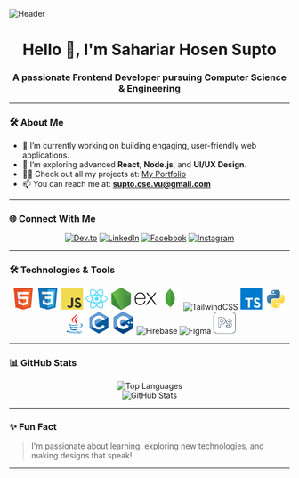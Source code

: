 ![Header](https://media.licdn.com/dms/image/v2/D5616AQHJX64zMFx9Ag/profile-displaybackgroundimage-shrink_350_1400/profile-displaybackgroundimage-shrink_350_1400/0/1703775809600?e=1741824000&v=beta&t=khFDuEYyKX2IwOH18JYpALexBt6IWnvHuohQAhQ0RGM)

<h1 align="center">Hello 👋, I'm Sahariar Hosen Supto</h1>
<h3 align="center">A passionate Frontend Developer pursuing Computer Science & Engineering</h3>

---

### 🛠 About Me

- 🔭 I’m currently working on building engaging, user-friendly web applications.
- 🌱 I’m exploring advanced **React**, **Node.js**, and **UI/UX Design**.
- 👨‍💻 Check out all my projects at: [My Portfolio](https://dev-sahariarsupto.vercel.app)
- 📫 You can reach me at: **supto.cse.vu@gmail.com**

---

### 🌐 Connect With Me
<p align="center">
  <a href="https://dev.to/dev-sahariarsupto.vercel.app" target="_blank"><img src="https://img.shields.io/badge/Dev.to-0A0A0A?style=for-the-badge&logo=dev.to&logoColor=white" alt="Dev.to"></a>
  <a href="https://linkedin.com/in/sahariar-hosen-supto-631570181/" target="_blank"><img src="https://img.shields.io/badge/LinkedIn-0077B5?style=for-the-badge&logo=linkedin&logoColor=white" alt="LinkedIn"></a>
  <a href="https://facebook.com/supto622" target="_blank"><img src="https://img.shields.io/badge/Facebook-1877F2?style=for-the-badge&logo=facebook&logoColor=white" alt="Facebook"></a>
  <a href="https://instagram.com/supto_meowbee/" target="_blank"><img src="https://img.shields.io/badge/Instagram-E4405F?style=for-the-badge&logo=instagram&logoColor=white" alt="Instagram"></a>
</p>

---

### 🛠 Technologies & Tools
<p align="center">
  <img src="https://raw.githubusercontent.com/devicons/devicon/master/icons/html5/html5-original.svg" alt="HTML5" width="40" height="40"/>
  <img src="https://raw.githubusercontent.com/devicons/devicon/master/icons/css3/css3-original.svg" alt="CSS3" width="40" height="40"/>
  <img src="https://raw.githubusercontent.com/devicons/devicon/master/icons/javascript/javascript-original.svg" alt="JavaScript" width="40" height="40"/>
  <img src="https://raw.githubusercontent.com/devicons/devicon/master/icons/react/react-original.svg" alt="React" width="40" height="40"/>
  <img src="https://raw.githubusercontent.com/devicons/devicon/master/icons/nodejs/nodejs-original.svg" alt="Node.js" width="40" height="40"/>
  <img src="https://raw.githubusercontent.com/devicons/devicon/master/icons/express/express-original.svg" alt="Express.js" width="40" height="40"/>
  <img src="https://raw.githubusercontent.com/devicons/devicon/master/icons/mongodb/mongodb-original.svg" alt="MongoDB" width="40" height="40"/>
  <img src="https://www.vectorlogo.zone/logos/tailwindcss/tailwindcss-icon.svg" alt="TailwindCSS" width="40" height="40"/>
  <img src="https://raw.githubusercontent.com/devicons/devicon/master/icons/typescript/typescript-original.svg" alt="TypeScript" width="40" height="40"/>
  <img src="https://raw.githubusercontent.com/devicons/devicon/master/icons/python/python-original.svg" alt="Python" width="40" height="40"/>
  <img src="https://raw.githubusercontent.com/devicons/devicon/master/icons/java/java-original.svg" alt="Java" width="40" height="40"/>
  <img src="https://raw.githubusercontent.com/devicons/devicon/master/icons/c/c-original.svg" alt="C" width="40" height="40"/>
  <img src="https://raw.githubusercontent.com/devicons/devicon/master/icons/cplusplus/cplusplus-original.svg" alt="C++" width="40" height="40"/>
  <img src="https://www.vectorlogo.zone/logos/firebase/firebase-icon.svg" alt="Firebase" width="40" height="40"/>
  <img src="https://www.vectorlogo.zone/logos/figma/figma-icon.svg" alt="Figma" width="40" height="40"/>
  <img src="https://raw.githubusercontent.com/devicons/devicon/master/icons/photoshop/photoshop-line.svg" alt="Photoshop" width="40" height="40"/>
</p>

---

### 📊 GitHub Stats
<p align="center">
  <img src="https://github-readme-stats.vercel.app/api/top-langs/?username=sahariarsupto&layout=compact&theme=radical" alt="Top Languages" />
  <br />
  <img src="https://github-readme-stats.vercel.app/api?username=sahariarsupto&show_icons=true&theme=radical" alt="GitHub Stats" />
</p>

---

### ✨ Fun Fact
> I'm passionate about learning, exploring new technologies, and making designs that speak!

---

